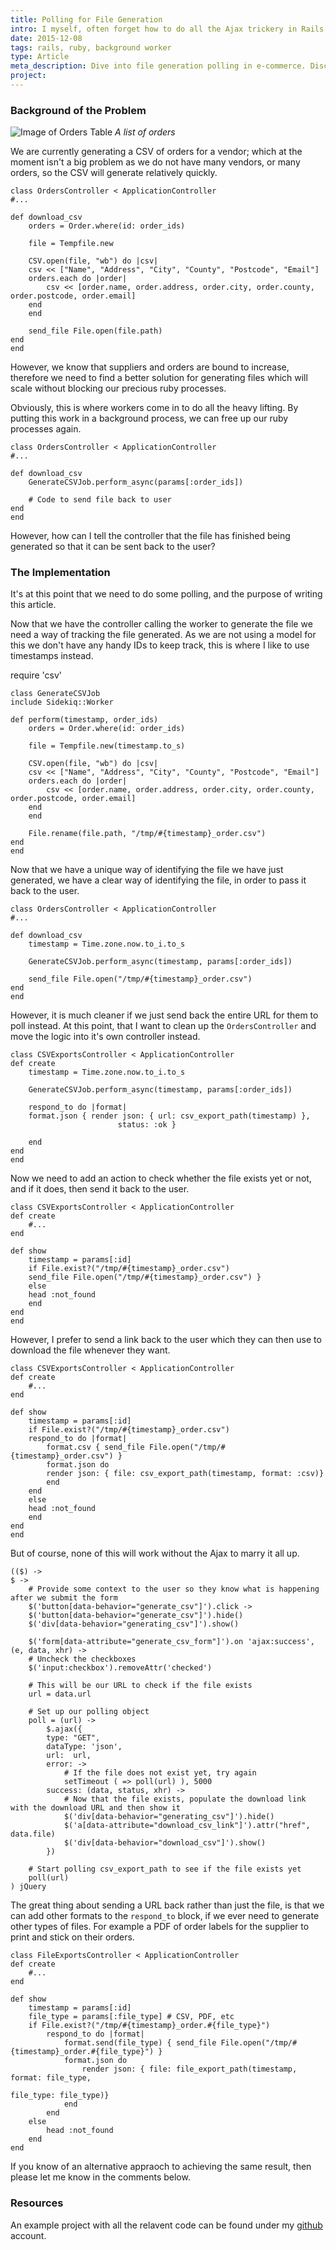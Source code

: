 ```yaml
---
title: Polling for File Generation
intro: I myself, often forget how to do all the Ajax trickery in Rails and Google isn't always the most helpful resource for me in this area.  Therefore, I thought I'd share my process with you and also leave a reminder for myself when I forget how to do it again.
date: 2015-12-08
tags: rails, ruby, background worker
type: Article
meta_description: Dive into file generation polling in e-commerce. Discover how to streamline CSV generation and apply it to PDF. Ideal for developers seeking scalability.
project:
---
```


### Background of the Problem

![Image of Orders Table](/static/images/orders.png)
_A list of orders_

We are currently generating a CSV of orders for a vendor; which at the moment isn't a big problem as we do not have many vendors, or many orders, so the CSV will generate relatively quickly.

    class OrdersController < ApplicationController
    #...

    def download_csv
        orders = Order.where(id: order_ids)

        file = Tempfile.new

        CSV.open(file, "wb") do |csv|
        csv << ["Name", "Address", "City", "County", "Postcode", "Email"]
        orders.each do |order|
            csv << [order.name, order.address, order.city, order.county, order.postcode, order.email]
        end
        end

        send_file File.open(file.path)
    end
    end

However, we know that suppliers and orders are bound to increase, therefore we need to find a better solution for generating files which will scale without blocking our precious ruby processes.

Obviously, this is where workers come in to do all the heavy lifting. By putting this work in a background process, we can free up our ruby processes again.

    class OrdersController < ApplicationController
    #...

    def download_csv
        GenerateCSVJob.perform_async(params[:order_ids])

        # Code to send file back to user
    end
    end

However, how can I tell the controller that the file has finished being generated so that it can be sent back to the user?

### The Implementation

It's at this point that we need to do some polling, and the purpose of writing this article.

Now that we have the controller calling the worker to generate the file we need a way of tracking the file generated. As we are not using a model for this we don't have any handy IDs to keep track, this is where I like to use timestamps instead.

require 'csv'

    class GenerateCSVJob
    include Sidekiq::Worker

    def perform(timestamp, order_ids)
        orders = Order.where(id: order_ids)

        file = Tempfile.new(timestamp.to_s)

        CSV.open(file, "wb") do |csv|
        csv << ["Name", "Address", "City", "County", "Postcode", "Email"]
        orders.each do |order|
            csv << [order.name, order.address, order.city, order.county, order.postcode, order.email]
        end
        end

        File.rename(file.path, "/tmp/#{timestamp}_order.csv")
    end
    end

Now that we have a unique way of identifying the file we have just generated, we have a clear way of identifying the file, in order to pass it back to the user.

    class OrdersController < ApplicationController
    #...

    def download_csv
        timestamp = Time.zone.now.to_i.to_s

        GenerateCSVJob.perform_async(timestamp, params[:order_ids])

        send_file File.open("/tmp/#{timestamp}_order.csv")
    end
    end

However, it is much cleaner if we just send back the entire URL for them to poll instead. At this point, that I want to clean up the `OrdersController` and move the logic into it's own controller instead.

    class CSVExportsController < ApplicationController
    def create
        timestamp = Time.zone.now.to_i.to_s

        GenerateCSVJob.perform_async(timestamp, params[:order_ids])

        respond_to do |format|
        format.json { render json: { url: csv_export_path(timestamp) },
                            status: :ok }

        end
    end
    end

Now we need to add an action to check whether the file exists yet or not, and if it does, then send it back to the user.

    class CSVExportsController < ApplicationController
    def create
        #...
    end

    def show
        timestamp = params[:id]
        if File.exist?("/tmp/#{timestamp}_order.csv")
        send_file File.open("/tmp/#{timestamp}_order.csv") }
        else
        head :not_found
        end
    end
    end

However, I prefer to send a link back to the user which they can then use to download the file whenever they want.

    class CSVExportsController < ApplicationController
    def create
        #...
    end

    def show
        timestamp = params[:id]
        if File.exist?("/tmp/#{timestamp}_order.csv")
        respond_to do |format|
            format.csv { send_file File.open("/tmp/#{timestamp}_order.csv") }
            format.json do
            render json: { file: csv_export_path(timestamp, format: :csv)}
            end
        end
        else
        head :not_found
        end
    end
    end

But of course, none of this will work without the Ajax to marry it all up.

    (($) ->
    $ ->
        # Provide some context to the user so they know what is happening after we submit the form
        $('button[data-behavior="generate_csv"]').click ->
        $('button[data-behavior="generate_csv"]').hide()
        $('div[data-behavior="generating_csv"]').show()

        $('form[data-attribute="generate_csv_form"]').on 'ajax:success', (e, data, xhr) ->
        # Uncheck the checkboxes
        $('input:checkbox').removeAttr('checked')

        # This will be our URL to check if the file exists
        url = data.url

        # Set up our polling object
        poll = (url) ->
            $.ajax({
            type: "GET",
            dataType: 'json',
            url:  url,
            error: ->
                # If the file does not exist yet, try again
                setTimeout ( => poll(url) ), 5000
            success: (data, status, xhr) ->
                # Now that the file exists, populate the download link with the download URL and then show it
                $('div[data-behavior="generating_csv"]').hide()
                $('a[data-attribute="download_csv_link"]').attr("href", data.file)
                $('div[data-behavior="download_csv"]').show()
            })

        # Start polling csv_export_path to see if the file exists yet
        poll(url)
    ) jQuery

The great thing about sending a URL back rather than just the file, is that we can add other formats to the `respond_to` block, if we ever need to generate other types of files. For example a PDF of order labels for the supplier to print and stick on their orders.

    class FileExportsController < ApplicationController
    def create
        #...
    end

    def show
        timestamp = params[:id]
        file_type = params[:file_type] # CSV, PDF, etc
        if File.exist?("/tmp/#{timestamp}_order.#{file_type}")
            respond_to do |format|
                format.send(file_type) { send_file File.open("/tmp/#{timestamp}_order.#{file_type}") }
                format.json do
                    render json: { file: file_export_path(timestamp, format: file_type,
                                                                    file_type: file_type)}
                end
            end
        else
            head :not_found
        end
    end

If you know of an alternative appraoch to achieving the same result, then please let me know in the comments below.

### Resources

An example project with all the relavent code can be found under my [github](https://github.com/krisquigley/poll-worker-for-changes) account.
